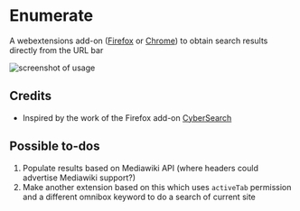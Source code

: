 # Enumerate

A webextensions add-on
([Firefox]()
or
[Chrome]())
to obtain search results directly from the URL bar

![screenshot of usage](https://raw.githubusercontent.com/brettz9/enumerate/master/screenshots/.png)

## Credits

- Inspired by the work of the Firefox add-on [CyberSearch](http://cybersear.ch/)

## Possible to-dos

1. Populate results based on Mediawiki API (where headers could advertise
    Mediawiki support?)
1. Make another extension based on this which uses `activeTab` permission and a
    different omnibox keyword to do a search of current site
